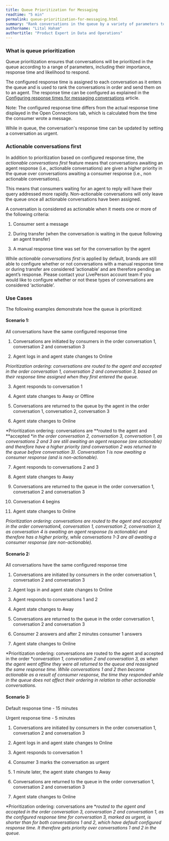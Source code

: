 ```yaml
---
title: Queue Prioritization for Messaging
readtime: "5 min"
permalink: queue-prioritization-for-messaging.html
summary: "Rank conversations in the queue by a variety of parameters to provide a more rapid service to consumers."
authorname: "Lital Haham"
authortitle: "Product Expert in Data and Operations"
---
```

### What is queue prioritization

Queue prioritization ensures that conversations will be prioritized in the queue according to a range of parameters, including their importance, response time and likelihood to respond.

The configured response time is assigned to each conversation as it enters the queue and is used to rank the conversations in order and send them on to an agent. The response time can be configured as explained in the [Configuring response times for messaging conversations](https://liveengage.liveperson.net/a/new/?connectionOpenArticle=configuring-response-times) article.

Note: The configured response time differs from the actual response time displayed in the Open Connections tab, which is calculated from the time the consumer wrote a message.

While in queue, the conversation's response time can be updated by setting a conversation as urgent.

### Actionable conversations first

In addition to prioritization based on configured response time, the *actionable conversations first* feature means that conversations awaiting an agent response (i.e., actionable conversations) are given a higher priority in the queue over conversations awaiting a consumer response (i.e., non actionable conversations).

This means that consumers waiting for an agent to reply will have their query addressed more rapidly. Non-actionable conversations will only leave the queue once all actionable conversations have been assigned.

A conversation is considered as actionable when it meets one or more of the following criteria:

1. Consumer sent a message

2. During transfer (when the conversation is waiting in the queue following an agent transfer)

3. A manual response time was set for the conversation by the agent

While *actionable conversations first* is applied by default, brands are still able to configure whether or not conversations with a manual response time or during transfer are considered ‘actionable’ and are therefore pending an agent’s response. Please contact your LivePerson account team if you would like to configure whether or not these types of conversations are considered ‘actionable’.

### Use Cases

The following examples demonstrate how the queue is prioritized:

#### Scenario 1:

All conversations have the same configured response time

1. Conversations are initiated by consumers in the order conversation 1, conversation 2 and conversation 3

2. Agent logs in and agent state changes to Online

 *Prioritization ordering: conversations are routed to the agent and accepted in the order conversation 1, conversation 2 and conversation 3, based on their response time assigned when they first entered the queue.*

3. Agent responds to conversation 1

4. Agent state changes to Away or Offline

5. Conversations are returned to the queue by the agent in the order conversation 1, conversation 2, conversation 3

6. Agent state changes to Online

*Prioritization ordering: conversations are **routed to the agent and **accepted **in the order conversation 2, conversation 3, conversation 1, as conversations 2 and 3 are still awaiting an agent response (are actionable) and therefore have a higher priority (and conversation 2 was returned to the queue before conversation 3). Conversation 1 is now awaiting a consumer response (and is non-actionable).*

7. Agent responds to conversations 2 and 3

8. Agent state changes to Away

9. Conversations are returned to the queue in the order conversation 1, conversation 2 and conversation 3

10. Conversation 4 begins

11. Agent state changes to Online

*Prioritization ordering: conversations are routed to the agent and accepted in the order conversation4, conversation 1, conversation 2, conversation 3, as conversation 4 is awaiting an agent response (is actionable) and therefore has a higher priority, while conversations 1-3 are all awaiting a consumer response (are non-actionable).*

#### Scenario 2:

All conversations have the same configured response time

1. Conversations are initiated by consumers in the order conversation 1, conversation 2 and conversation 3

2. Agent logs in and agent state changes to Online

3. Agent responds to conversations 1 and 2

4. Agent state changes to Away

5. Conversations are returned to the queue in the order conversation 1, conversation 2 and conversation 3

6. Consumer 2 answers and after 2 minutes consumer 1 answers

7. Agent state changes to Online

*Prioritization ordering: conversations are routed to the agent and accepted in the order **conversation 1, conversation 2 and conversation 3, as when the agent went offline they were all returned to the queue and reassigned the same response time. While conversations 1 and 2 then became actionable as a result of consumer response, the time they responded while in the queue does not affect their ordering in relation to other actionable conversations.*

#### Scenario 3:

Default response time - 15 minutes

Urgent response time - 5 minutes

1. Conversations are initiated by consumers in the order conversation 1, conversation 2 and conversation 3

2. Agent logs in and agent state changes to Online

3. Agent responds to conversation 1

4. Consumer 3 marks the conversation as urgent

5. 1 minute later, the agent state changes to Away

6. Conversations are returned to the queue in the order conversation 1, conversation 2 and conversation 3

7. Agent state changes to Online

*Prioritization ordering: conversations are **routed to the agent and accepted in the order conversation 3, conversation 2 and conversation 1, as the configured response time for conversation 3, marked as urgent, is shorter than for both conversations 1 and 2, which have default configured response time. It therefore gets priority over conversations 1 and 2 in the queue.*
